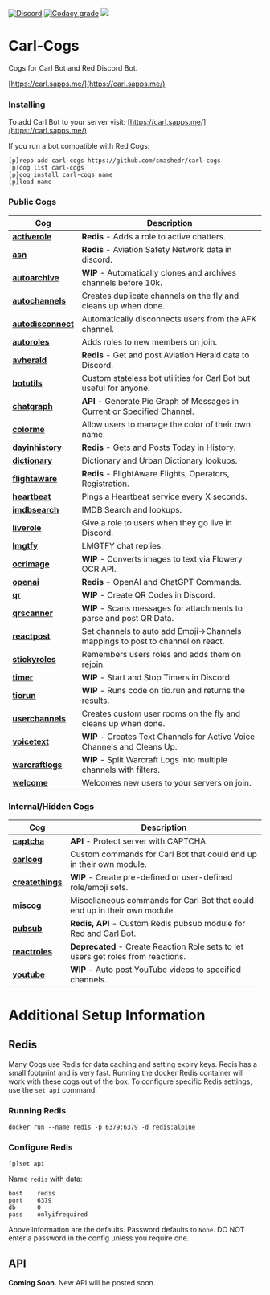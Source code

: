 [![Discord](https://img.shields.io/discord/899171661457293343?color=7289da&label=discord&logo=discord&logoColor=white&style=plastic)](https://discord.gg/wXy6m2X8wY)
[![Codacy grade](https://img.shields.io/codacy/grade/439cde1e5a5b4c649beca9b27ec108aa?logo=codacy&style=plastic)](https://app.codacy.com/gh/smashedr/carl-cogs/dashboard)
[![](https://repository-images.githubusercontent.com/422749366/a8e0e86a-fcdf-42f4-a5f8-63946c0cd272)](https://carl.sapps.me/)
# Carl-Cogs

Cogs for Carl Bot and Red Discord Bot.

[https://carl.sapps.me/](https://carl.sapps.me/)

### Installing

To add Carl Bot to your server visit: [https://carl.sapps.me/](https://carl.sapps.me/)

If you run a bot compatible with Red Cogs:

```text
[p]repo add carl-cogs https://github.com/smashedr/carl-cogs
[p]cog list carl-cogs
[p]cog install carl-cogs name
[p]load name
```

### Public Cogs

| Cog                                  | Description                                                                    |
|--------------------------------------|--------------------------------------------------------------------------------|
| **[activerole](activerole)**         | **Redis** - Adds a role to active chatters.                                    |
| **[asn](asn)**                       | **Redis** - Aviation Safety Network data in discord.                           |
| **[autoarchive](autoarchive)**       | **WIP** - Automatically clones and archives channels before 10k.               |
| **[autochannels](autochannels)**     | Creates duplicate channels on the fly and cleans up when done.                 |
| **[autodisconnect](autodisconnect)** | Automatically disconnects users from the AFK channel.                          |
| **[autoroles](autoroles)**           | Adds roles to new members on join.                                             |
| **[avherald](avherald)**             | **Redis** - Get and post Aviation Herald data to Discord.                      |
| **[botutils](botutils)**             | Custom stateless bot utilities for Carl Bot but useful for anyone.             |
| **[chatgraph](chatgraph)**           | **API** - Generate Pie Graph of Messages in Current or Specified Channel.      |
| **[colorme](colorme)**               | Allow users to manage the color of their own name.                             |
| **[dayinhistory](dayinhistory)**     | **Redis** - Gets and Posts Today in History.                                   |
| **[dictionary](dictionary)**         | Dictionary and Urban Dictionary lookups.                                       |
| **[flightaware](flightaware)**       | **Redis** - FlightAware Flights, Operators, Registration.                      |
| **[heartbeat](heartbeat)**           | Pings a Heartbeat service every X seconds.                                     |
| **[imdbsearch](imdbsearch)**         | IMDB Search and lookups.                                                       |
| **[liverole](liverole)**             | Give a role to users when they go live in Discord.                             |
| **[lmgtfy](lmgtfy)**                 | LMGTFY chat replies.                                                           |
| **[ocrimage](ocrimage)**             | **WIP** - Converts images to text via Flowery OCR API.                         |
| **[openai](openai)**                 | **Redis** - OpenAI and ChatGPT Commands.                                       |
| **[qr](qr)**                         | **WIP** - Create QR Codes in Discord.                                          |
| **[qrscanner](qrscanner)**           | **WIP** - Scans messages for attachments to parse and post QR Data.            |
| **[reactpost](reactpost)**           | Set channels to auto add Emoji->Channels mappings to post to channel on react. |
| **[stickyroles](stickyroles)**       | Remembers users roles and adds them on rejoin.                                 |
| **[timer](timer)**                   | **WIP** - Start and Stop Timers in Discord.                                    |
| **[tiorun](tiorun)**                 | **WIP** - Runs code on tio.run and returns the results.                        |
| **[userchannels](userchannels)**     | Creates custom user rooms on the fly and cleans up when done.                  |
| **[voicetext](voicetext)**           | **WIP** - Creates Text Channels for Active Voice Channels and Cleans Up.       |
| **[warcraftlogs](warcraftlogs)**     | **WIP** - Split Warcraft Logs into multiple channels with filters.             |
| **[welcome](welcome)**               | Welcomes new users to your servers on join.                                    |

### Internal/Hidden Cogs

| Cog                              | Description                                                                       |
|----------------------------------|-----------------------------------------------------------------------------------|
| **[captcha](captcha)**           | **API** - Protect server with CAPTCHA.                                            |
| **[carlcog](carlcog)**           | Custom commands for Carl Bot that could end up in their own module.               |
| **[createthings](createthings)** | **WIP** - Create pre-defined or user-defined role/emoji sets.                     |
| **[miscog](miscog)**             | Miscellaneous commands for Carl Bot that could end up in their own module.        |
| **[pubsub](pubsub)**             | **Redis, API** - Custom Redis pubsub module for Red and Carl Bot.                 |
| **[reactroles](reactroles)**     | **Deprecated** - Create Reaction Role sets to let users get roles from reactions. |
| **[youtube](youtube)**           | **WIP** - Auto post YouTube videos to specified channels.                         |

# Additional Setup Information

## Redis

Many Cogs use Redis for data caching and setting expiry keys.
Redis has a small footprint and is very fast.
Running the docker Redis container will work with these cogs out of the box.
To configure specific Redis settings, use the `set api` command.

### Running Redis

```text
docker run --name redis -p 6379:6379 -d redis:alpine
```

### Configure Redis

```text
[p]set api
```

Name `redis` with data:
```text
host    redis
port    6379
db      0
pass    onlyifrequired
```

Above information are the defaults. Password defaults to `None`.
DO NOT enter a password in the config unless you require one.

## API

**Coming Soon.** New API will be posted soon.
